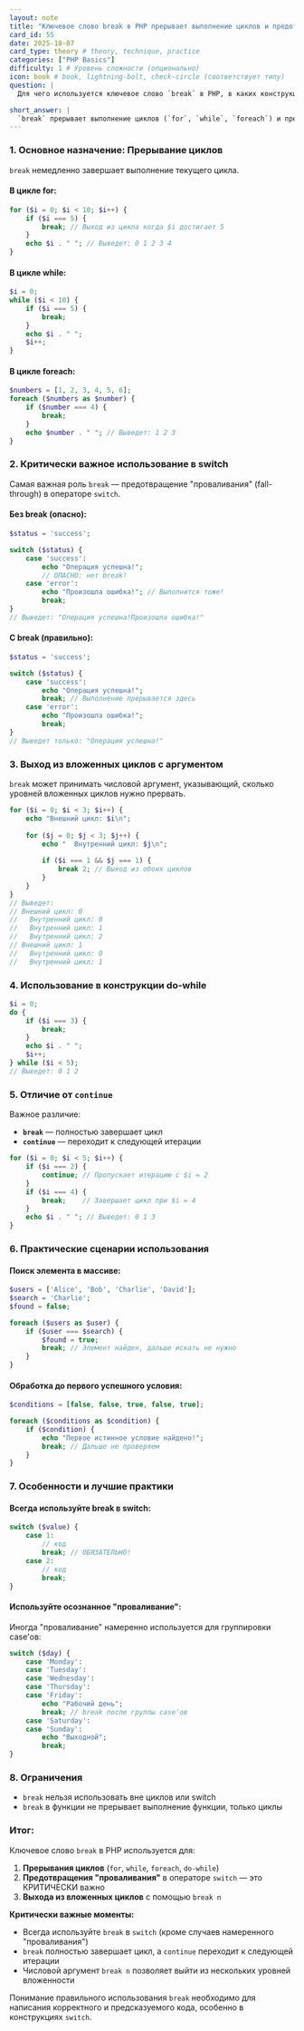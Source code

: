 ```yaml
---
layout: note
title: "Ключевое слово break в PHP прерывает выполнение циклов и предотвращает "проваливание" в switch"
card_id: 55
date: 2025-10-07
card_type: theory # theory, technique, practice
categories: ["PHP Basics"]
difficulty: 1 # Уровень сложности (опционально)
icon: book # book, lightning-bolt, check-circle (соответствует типу)
question: |
  Для чего используется ключевое слово `break` в PHP, в каких конструкциях оно применяется?

short_answer: |
  `break` прерывает выполнение циклов (`for`, `while`, `foreach`) и предотвращает "проваливание" в `switch`. С аргументом `break 2` выходит из вложенных циклов. Критически важен в `switch` для изоляции case'ов. Отличается от `continue` (переход к следующей итерации).
---
```

### 1. Основное назначение: Прерывание циклов

`break` немедленно завершает выполнение текущего цикла.

#### **В цикле for:**
```php
for ($i = 0; $i < 10; $i++) {
    if ($i === 5) {
        break; // Выход из цикла когда $i достигает 5
    }
    echo $i . " "; // Выведет: 0 1 2 3 4
}
```

#### **В цикле while:**
```php
$i = 0;
while ($i < 10) {
    if ($i === 5) {
        break;
    }
    echo $i . " ";
    $i++;
}
```

#### **В цикле foreach:**
```php
$numbers = [1, 2, 3, 4, 5, 6];
foreach ($numbers as $number) {
    if ($number === 4) {
        break;
    }
    echo $number . " "; // Выведет: 1 2 3
}
```

### 2. Критически важное использование в switch

Самая важная роль `break` — предотвращение "проваливания" (fall-through) в операторе `switch`.

#### **Без break (опасно):**
```php
$status = 'success';

switch ($status) {
    case 'success':
        echo "Операция успешна!";
        // ОПАСНО: нет break!
    case 'error':
        echo "Произошла ошибка!"; // Выполнится тоже!
        break;
}
// Выведет: "Операция успешна!Произошла ошибка!"
```

#### **С break (правильно):**
```php
$status = 'success';

switch ($status) {
    case 'success':
        echo "Операция успешна!";
        break; // Выполнение прерывается здесь
    case 'error':
        echo "Произошла ошибка!";
        break;
}
// Выведет только: "Операция успешна!"
```

### 3. Выход из вложенных циклов с аргументом

`break` может принимать числовой аргумент, указывающий, сколько уровней вложенных циклов нужно прервать.

```php
for ($i = 0; $i < 3; $i++) {
    echo "Внешний цикл: $i\n";
    
    for ($j = 0; $j < 3; $j++) {
        echo "  Внутренний цикл: $j\n";
        
        if ($i === 1 && $j === 1) {
            break 2; // Выход из обоих циклов
        }
    }
}
// Выведет:
// Внешний цикл: 0
//   Внутренний цикл: 0
//   Внутренний цикл: 1
//   Внутренний цикл: 2
// Внешний цикл: 1
//   Внутренний цикл: 0
//   Внутренний цикл: 1
```

### 4. Использование в конструкции do-while

```php
$i = 0;
do {
    if ($i === 3) {
        break;
    }
    echo $i . " ";
    $i++;
} while ($i < 5);
// Выведет: 0 1 2
```

### 5. Отличие от `continue`

Важное различие:
- **`break`** — полностью завершает цикл
- **`continue`** — переходит к следующей итерации

```php
for ($i = 0; $i < 5; $i++) {
    if ($i === 2) {
        continue; // Пропускает итерацию с $i = 2
    }
    if ($i === 4) {
        break;    // Завершает цикл при $i = 4
    }
    echo $i . " "; // Выведет: 0 1 3
}
```

### 6. Практические сценарии использования

#### **Поиск элемента в массиве:**
```php
$users = ['Alice', 'Bob', 'Charlie', 'David'];
$search = 'Charlie';
$found = false;

foreach ($users as $user) {
    if ($user === $search) {
        $found = true;
        break; // Элемент найден, дальше искать не нужно
    }
}
```

#### **Обработка до первого успешного условия:**
```php
$conditions = [false, false, true, false, true];

foreach ($conditions as $condition) {
    if ($condition) {
        echo "Первое истинное условие найдено!";
        break; // Дальше не проверяем
    }
}
```

### 7. Особенности и лучшие практики

#### **Всегда используйте break в switch:**
```php
switch ($value) {
    case 1:
        // код
        break; // ОБЯЗАТЕЛЬНО!
    case 2:
        // код
        break;
}
```

#### **Используйте осознанное "проваливание":**
Иногда "проваливание" намеренно используется для группировки case'ов:

```php
switch ($day) {
    case 'Monday':
    case 'Tuesday':
    case 'Wednesday':
    case 'Thursday':
    case 'Friday':
        echo "Рабочий день";
        break; // break после группы case'ов
    case 'Saturday':
    case 'Sunday':
        echo "Выходной";
        break;
}
```

### 8. Ограничения

- `break` нельзя использовать вне циклов или switch
- `break` в функции не прерывает выполнение функции, только циклы

### Итог:

Ключевое слово `break` в PHP используется для:

1. **Прерывания циклов** (`for`, `while`, `foreach`, `do-while`)
2. **Предотвращения "проваливания"** в операторе `switch` — это КРИТИЧЕСКИ важно
3. **Выхода из вложенных циклов** с помощью `break n`

**Критически важные моменты:**
- Всегда используйте `break` в `switch` (кроме случаев намеренного "проваливания")
- `break` полностью завершает цикл, а `continue` переходит к следующей итерации
- Числовой аргумент `break n` позволяет выйти из нескольких уровней вложенности

Понимание правильного использования `break` необходимо для написания корректного и предсказуемого кода, особенно в конструкциях `switch`.
